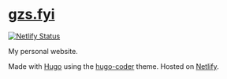 # [gzs.fyi](gzs.fyi)
[![Netlify Status](https://api.netlify.com/api/v1/badges/7a2d0c5a-1e62-475b-9200-421ce0ba00db/deploy-status)](https://app.netlify.com/sites/gzs-fyi/deploys)

My personal website.

Made with [Hugo](https://gohugo.io/) using the [hugo-coder](https://github.com/luizdepra/hugo-coder) theme. Hosted on [Netlify](https://www.netlify.com/).

